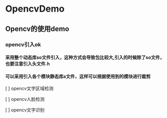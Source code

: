 # OpencvDemo
## Opencv的使用demo

### opencv引入ok

#### 采用整个动态库so文件引入，这种方式会导致包比较大,引入的时候除了so文件，也要注意引入头文件.h

#### 可以采用引入各个模块静态库a文件，这样可以根据使用到的模块进行裁剪

 [ ] opencv文字区域检测

 [ ] opencv人脸检测

 [ ] opencv文字识别



